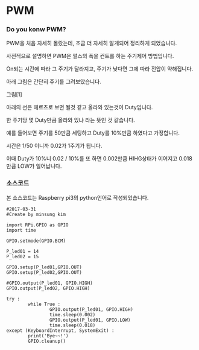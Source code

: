 # PWM
### Do you konw PWM?
PWM을 처음 자세히 몰랐는데, 조금 더 자세히 알게되어 정리하게 되었습니다.

사전적으로 설명하면 PWM은 펄스의 폭을 컨트롤 하는 주기제어 방법입니다.

On되는 시간에 따라 그 주기가 달라지고, 주기가 낮다면 그에 따라 전압이 약해집니다.

아래 그림은 간단히 주기를 그려보았습니다.

그림[1]

아래의 선은 헤르츠로 보면 될것 같고 올라와 있는것이 Duty입니다.

한 주기당 몇 Duty만큼 올라와 있냐 라는 뜻인 것 같습니다.

예를 들어보면 주기를 50만큼 세팅하고 Duty를 10%만큼 하였다고 가정합니다.

시간은 1/50 이니까 0.02가 1주기가  됩니다.

이때 Duty가 10%니 0.02 / 10%를 또 하면 0.002만큼 HIHG상태가 이어지고 0.018만큼 LOW가 일어납니다.

### 소스코드
본 소스코드는 Raspberry pi3의 python언어로 작성되었습니다.
```
#2017-03-31
#Create by minsung kim

import RPi.GPIO as GPIO
import time

GPIO.setmode(GPIO.BCM)

P_led01 = 14
P_led02 = 15

GPIO.setup(P_led01,GPIO.OUT)
GPIO.setup(P_led02,GPIO.OUT)

#GPIO.output(P_led01, GPIO.HIGH)
GPIO.output(P_led02, GPIO.HIGH)

try :
        while True :
                GPIO.output(P_led01, GPIO.HIGH)
                time.sleep(0.002)
                GPIO.output(P_led01, GPIO.LOW)
                time.sleep(0.018)
except (KeyboardInterrupt, SystemExit) :
        print('Bye~~!')
        GPIO.cleanup()
```
